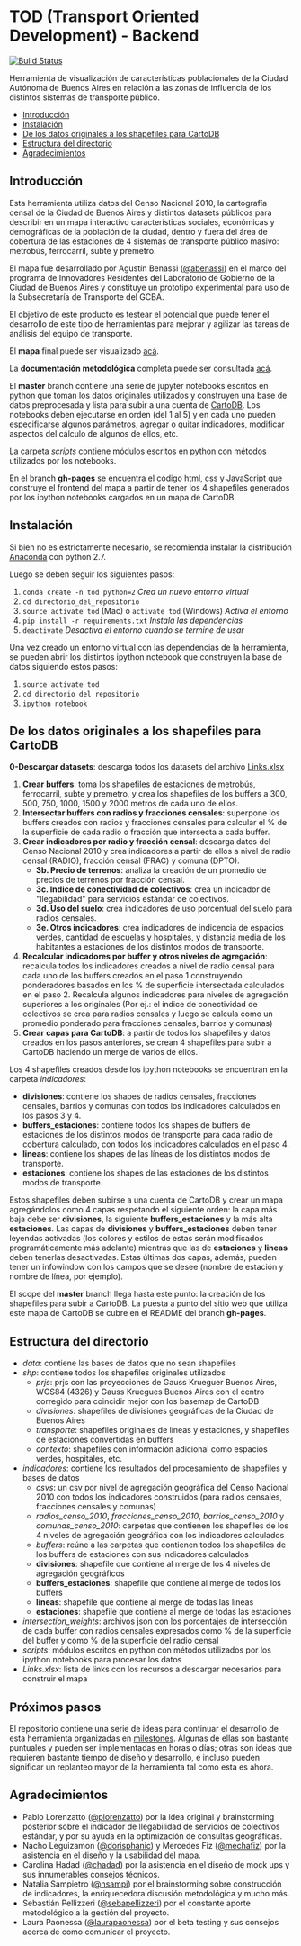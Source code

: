 # TOD (Transport Oriented Development) - Backend

[![Build Status](https://travis-ci.org/gcba/tod.svg)](https://travis-ci.org/gcba/tod)

Herramienta de visualización de características poblacionales de la Ciudad Autónoma de Buenos Aires en relación a las zonas de influencia de los distintos sistemas de transporte público.

<!-- START doctoc generated TOC please keep comment here to allow auto update -->
<!-- DON'T EDIT THIS SECTION, INSTEAD RE-RUN doctoc TO UPDATE -->

- [Introducción](#introducci%C3%B3n)
- [Instalación](#instalaci%C3%B3n)
- [De los datos originales a los shapefiles para CartoDB](#de-los-datos-originales-a-los-shapefiles-para-cartodb)
- [Estructura del directorio](#estructura-del-directorio)
- [Agradecimientos](#agradecimientos)

<!-- END doctoc generated TOC please keep comment here to allow auto update -->

## Introducción
Esta herramienta utiliza datos del Censo Nacional 2010, la cartografía censal de la Ciudad de Buenos Aires y distintos datasets públicos para describir en un mapa interactivo características sociales, económicas y demográficas de la población de la ciudad, dentro y fuera del área de cobertura de las estaciones de 4 sistemas de transporte público masivo: metrobús, ferrocarril, subte y premetro.

El mapa fue desarrollado por Agustín Benassi ([@abenassi](https://github.com/abenassi)) en el marco del programa de Innovadores Residentes del Laboratorio de Gobierno de la Ciudad de Buenos Aires y constituye un prototipo experimental para uso de la Subsecretaría de Transporte del GCBA.

El objetivo de este producto es testear el potencial que puede tener el desarrollo de este tipo de herramientas para mejorar y agilizar las tareas de análisis del equipo de transporte.

El **mapa** final puede ser visualizado [acá](http://gcba.github.io/tod).

La **documentación metodológica** completa puede ser consultada [acá](http://gcba.github.io/tod/nota_metodologica).

El **master** branch contiene una serie de jupyter notebooks escritos en python que toman los datos originales utilizados y construyen una base de datos preprocesada y lista para subir a una cuenta de [CartoDB](https://cartodb.com/). Los notebooks deben ejecutarse en orden (del 1 al 5) y en cada uno pueden especificarse algunos parámetros, agregar o quitar indicadores, modificar aspectos del cálculo de algunos de ellos, etc.

La carpeta *scripts* contiene módulos escritos en python con métodos utilizados por los notebooks.

En el branch **gh-pages** se encuentra el código html, css y JavaScript que construye el frontend del mapa a partir de tener los 4 shapefiles generados por los ipython notebooks cargados en un mapa de CartoDB.

## Instalación
Si bien no es estrictamente necesario, se recomienda instalar la distribución [Anaconda](https://www.continuum.io/downloads) con python 2.7.

Luego se deben seguir los siguientes pasos:

1. `conda create -n tod python=2` *Crea un nuevo entorno virtual*
2. `cd directorio_del_repositorio`
3. `source activate tod` (Mac) o `activate tod` (Windows) *Activa el entorno*
4. `pip install -r requirements.txt` *Instala las dependencias*
5. `deactivate` *Desactiva el entorno cuando se termine de usar*

Una vez creado un entorno virtual con las dependencias de la herramienta, se pueden abrir los distintos ipython notebook que construyen la base de datos siguiendo estos pasos:

1. `source activate tod`
2. `cd directorio_del_repositorio`
3. `ipython notebook`

## De los datos originales a los shapefiles para CartoDB

**0-Descargar datasets**: descarga todos los datasets del archivo [Links.xlsx](https://github.com/gcba/tod/raw/master/Links.xlsx)

1. **Crear buffers**: toma los shapefiles de estaciones de metrobús, ferrocarril, subte y premetro, y crea los shapefiles de los buffers a 300, 500, 750, 1000, 1500 y 2000 metros de cada uno de ellos.
2. **Intersectar buffers con radios y fracciones censales**: superpone los buffers creados con radios y fracciones censales para calcular el % de la superficie de cada radio o fracción que intersecta a cada buffer.
3. **Crear indicadores por radio y fracción censal**: descarga datos del Censo Nacional 2010 y crea indicadores a partir de ellos a nivel de radio censal (RADIO), fracción censal (FRAC) y comuna (DPTO).
    * **3b. Precio de terrenos**: analiza la creación de un promedio de precios de terrenos por fracción censal.
    * **3c. Indice de conectividad de colectivos**: crea un indicador de "llegabilidad" para servicios estándar de colectivos.
    * **3d. Uso del suelo**: crea indicadores de uso porcentual del suelo para radios censales.
    * **3e. Otros indicadores**: crea indicadores de indicencia de espacios verdes, cantidad de escuelas y hospitales, y distancia media de los habitantes a estaciones de los distintos modos de transporte.
4. **Recalcular indicadores por buffer y otros niveles de agregación**: recalcula todos los indicadores creados a nivel de radio censal para cada uno de los buffers creados en el paso 1 construyendo ponderadores basados en los % de superficie intersectada calculados en el paso 2. Recalcula algunos indicadores para niveles de agregación superiores a los originales (Por ej.: el índice de conectividad de colectivos se crea para radios censales y luego se calcula como un promedio ponderado para fracciones censales, barrios y comunas)
5. **Crear capas para CartoDB**: a partir de todos los shapefiles y datos creados en los pasos anteriores, se crean 4 shapefiles para subir a CartoDB haciendo un merge de varios de ellos.

Los 4 shapefiles creados desde los ipython notebooks se encuentran en la carpeta *indicadores*:

* **divisiones**: contiene los shapes de radios censales, fracciones censales, barrios y comunas con todos los indicadores calculados en los pasos 3 y 4.
* **buffers_estaciones**: contiene todos los shapes de buffers de estaciones de los distintos modos de transporte para cada radio de cobertura calculado, con todos los indicadores calculados en el paso 4.
* **lineas**: contiene los shapes de las líneas de los distintos modos de transporte.
* **estaciones**: contiene los shapes de las estaciones de los distintos modos de transporte.

Estos shapefiles deben subirse a una cuenta de CartoDB y crear un mapa agregándolos como 4 capas respetando el siguiente orden: la capa más baja debe ser **divisiones**, la siguiente **buffers_estaciones** y la más alta **estaciones**. Las capas de **divisiones** y **buffers_estaciones** deben tener leyendas activadas (los colores y estilos de estas serán modificados programáticamente más adelante) mientras que las de **estaciones** y **lineas** deben tenerlas desactivadas. Estas últimas dos capas, además, pueden tener un infowindow con los campos que se desee (nombre de estación y nombre de línea, por ejemplo).

El scope del **master** branch llega hasta este punto: la creación de los shapefiles para subir a CartoDB. La puesta a punto del sitio web que utiliza este mapa de CartoDB se cubre en el README del branch **gh-pages**.

## Estructura del directorio

* *data*: contiene las bases de datos que no sean shapefiles
* *shp*: contiene todos los shapefiles originales utilizados
    - *prjs*: prjs con las proyecciones de Gauss Krueguer Buenos Aires, WGS84 (4326) y Gauss Kruegues Buenos Aires con el centro corregido para coincidir mejor con los basemap de CartoDB
    - *divisiones*: shapefiles de divisiones geográficas de la Ciudad de Buenos Aires
    - *transporte*: shapefiles originales de líneas y estaciones, y shapefiles de estaciones convertidas en buffers
    - *contexto*: shapefiles con información adicional como espacios verdes, hospitales, etc.
* *indicadores*: contiene los resultados del procesamiento de shapefiles y bases de datos
    - *csvs*: un csv por nivel de agregación geográfica del Censo Nacional 2010 con todos los indicadores construidos (para radios censales, fracciones censales y comunas)
    - *radios_censo_2010*, *fracciones_censo_2010*, *barrios_censo_2010* y *comunas_censo_2010*: carpetas que contienen los shapefiles de los 4 niveles de agregación geográfica con los indicadores calculados
    - *buffers*: reúne a las carpetas que contienen todos los shapefiles de los buffers de estaciones con sus indicadores calculados
    - **divisiones**: shapefile que contiene al merge de los 4 niveles de agregación geográficos
    - **buffers_estaciones**: shapefile que contiene al merge de todos los buffers
    - **lineas**: shapefile que contiene al merge de todas las líneas
    - **estaciones**: shapefile que contiene al merge de todas las estaciones
* *intersection_weights*: archivos json con los porcentajes de intersección de cada buffer con radios censales expresados como % de la superficie del buffer y como % de la superficie del radio censal
* *scripts*: módulos escritos en python con métodos utilizados por los ipython notebooks para procesar los datos
* *Links.xlsx*: lista de links con los recursos a descargar necesarios para construir el mapa

## Próximos pasos
El repositorio contiene una serie de ideas para continuar el desarrollo de esta herramienta organizadas en [milestones](https://github.com/gcba/tod/milestones). Algunas de ellas son bastante puntuales y pueden ser implementadas en horas o días; otras son ideas que requieren bastante tiempo de diseño y desarrollo, e incluso pueden significar un replanteo mayor de la herramienta tal como esta es ahora.

## Agradecimientos

* Pablo Lorenzatto ([@plorenzatto](https://github.com/plorenzatto)) por la idea original y brainstorming posterior sobre el indicador de llegabilidad de servicios de colectivos estándar, y por su ayuda en la optimización de consultas geográficas.
* Nacho Leguizamon ([@dorisphanic](https://twitter.com/dorisphanic)) y Mercedes Fiz ([@mechafiz](https://twitter.com/mechafiz)) por la asistencia en el diseño y la usabilidad del mapa.
* Carolina Hadad ([@chadad](https://github.com/chadad)) por la asistencia en el diseño de mock ups y sus innumerables consejos técnicos.
* Natalia Sampietro ([@nsampi](https://github.com/nsampi)) por el brainstorming sobre construcción de indicadores, la enriquecedora discusión metodológica y mucho más.
* Sebastián Pellizzeri ([@sebapellizzeri](https://twitter.com/sebapellizzeri)) por el constante aporte metodológico a la gestión del proyecto.
* Laura Paonessa ([@laurapaonessa](https://twitter.com/laurapaonessa)) por el beta testing y sus consejos acerca de como comunicar el proyecto.



